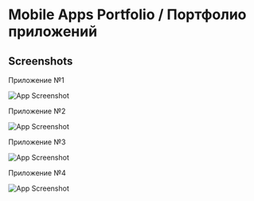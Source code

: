 
# Mobile Apps Portfolio / Портфолио приложений





## Screenshots

Приложение №1

![App Screenshot](https://cdn-edge.kwork.ru/files/portfolio/t1_r/23/cover-13820414-1723569115.jpg)
 
Приложение №2

![App Screenshot](https://cdn-edge.kwork.ru/files/portfolio/t1_r/10/cover-13820410-1723569050.jpg)

Приложение №3

![App Screenshot](https://cdn-edge.kwork.ru/files/portfolio/t1_r/32/cover-13820404-1723568963.jpg)

Приложение №4

![App Screenshot](https://cdn-edge.kwork.ru/files/portfolio/t1_r/79/cover-13820396-1723568833.jpg)

